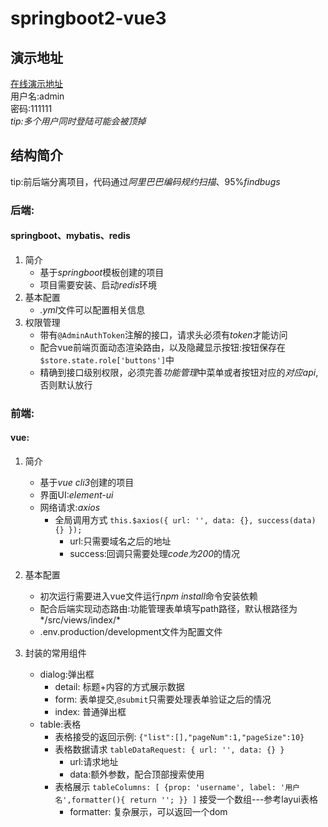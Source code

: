 # springboot2-vue3

## 演示地址
[在线演示地址](http://39.96.52.201/)    
用户名:admin  
密码:111111  
*tip:多个用户同时登陆可能会被顶掉*

## 结构简介
tip:前后端分离项目，代码通过*阿里巴巴编码规约扫描*、95%*findbugs*

### 后端:
#### springboot、mybatis、redis
1. 简介
    * 基于*springboot*模板创建的项目
    * 项目需要安装、启动*redis*环境
2. 基本配置
    * *.yml*文件可以配置相关信息
3. 权限管理
    * 带有`@AdminAuthToken`注解的接口，请求头必须有*token*才能访问
    * 配合vue前端页面动态渲染路由，以及隐藏显示按钮:按钮保存在`$store.state.role['buttons']`中
    * 精确到接口级别权限，必须完善*功能管理*中菜单或者按钮对应的*对应api*,否则默认放行

### 前端:
#### vue:
1. 简介
    * 基于*vue cli3*创建的项目
    * 界面UI:*element-ui*
    * 网络请求:*axios*
        * 全局调用方式 `this.$axios({
                          url: '',
                          data: {},
                          success(data) {}
                     });`
            * url:只需要域名之后的地址
            * success:回调只需要处理*code为200*的情况

2. 基本配置
    * 初次运行需要进入vue文件运行*npm install*命令安装依赖
    * 配合后端实现动态路由:功能管理表单填写path路径，默认根路径为*/src/views/index/*
    * .env.production/development文件为配置文件
                     
3. 封装的常用组件
    * dialog:弹出框  
        * detail: 标题+内容的方式展示数据
        * form: 表单提交,`@submit`只需要处理表单验证之后的情况
        * index: 普通弹出框
    * table:表格
        * 表格接受的返回示例: `{"list":[],"pageNum":1,"pageSize":10}`
        * 表格数据请求 `tableDataRequest: {
                                      url: '',
                                      data: {}
                        }`
            * url:请求地址
            * data:额外参数，配合顶部搜索使用
        * 表格展示 `tableColumns: [
                         {prop: 'username', label: '用户名',formatter(){
                               return '';
                         }}
                    ]` 接受一个数组---参考layui表格
            * formatter: 复杂展示，可以返回一个dom